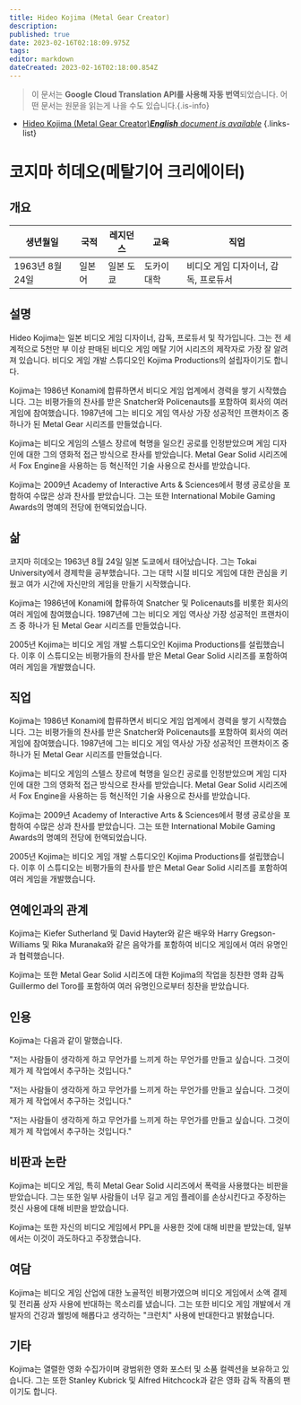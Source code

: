 ```yaml
---
title: Hideo Kojima (Metal Gear Creator)
description: 
published: true
date: 2023-02-16T02:18:09.975Z
tags: 
editor: markdown
dateCreated: 2023-02-16T02:18:00.854Z
---
```


> 이 문서는 **Google Cloud Translation API를 사용해 자동 번역**되었습니다.
어떤 문서는 원문을 읽는게 나을 수도 있습니다.{.is-info}



- [Hideo Kojima (Metal Gear Creator)***English** document is available*](/en/Knowledge-base/Dictionary/Person/hideo-kojima-metal-gear-creator)
{.links-list}


# 코지마 히데오(메탈기어 크리에이터)

## 개요
| 생년월일 | 국적 | 레지던스 | 교육 | 직업 |
| ------------- | ----------- | --------- | --------- | ---------- |
| 1963년 8월 24일 | 일본어 | 일본 도쿄 | 도카이 대학 | 비디오 게임 디자이너, 감독, 프로듀서 |

## 설명
Hideo Kojima는 일본 비디오 게임 디자이너, 감독, 프로듀서 및 작가입니다. 그는 전 세계적으로 5천만 부 이상 판매된 비디오 게임 메탈 기어 시리즈의 제작자로 가장 잘 알려져 있습니다. 비디오 게임 개발 스튜디오인 Kojima Productions의 설립자이기도 합니다.

Kojima는 1986년 Konami에 합류하면서 비디오 게임 업계에서 경력을 쌓기 시작했습니다. 그는 비평가들의 찬사를 받은 Snatcher와 Policenauts를 포함하여 회사의 여러 게임에 참여했습니다. 1987년에 그는 비디오 게임 역사상 가장 성공적인 프랜차이즈 중 하나가 된 Metal Gear 시리즈를 만들었습니다.

Kojima는 비디오 게임의 스텔스 장르에 혁명을 일으킨 공로를 인정받았으며 게임 디자인에 대한 그의 영화적 접근 방식으로 찬사를 받았습니다. Metal Gear Solid 시리즈에서 Fox Engine을 사용하는 등 혁신적인 기술 사용으로 찬사를 받았습니다.

Kojima는 2009년 Academy of Interactive Arts & Sciences에서 평생 공로상을 포함하여 수많은 상과 찬사를 받았습니다. 그는 또한 International Mobile Gaming Awards의 명예의 전당에 헌액되었습니다.

## 삶
코지마 히데오는 1963년 8월 24일 일본 도쿄에서 태어났습니다. 그는 Tokai University에서 경제학을 공부했습니다. 그는 대학 시절 비디오 게임에 대한 관심을 키웠고 여가 시간에 자신만의 게임을 만들기 시작했습니다.

Kojima는 1986년에 Konami에 합류하여 Snatcher 및 Policenauts를 비롯한 회사의 여러 게임에 참여했습니다. 1987년에 그는 비디오 게임 역사상 가장 성공적인 프랜차이즈 중 하나가 된 Metal Gear 시리즈를 만들었습니다.

2005년 Kojima는 비디오 게임 개발 스튜디오인 Kojima Productions를 설립했습니다. 이후 이 스튜디오는 비평가들의 찬사를 받은 Metal Gear Solid 시리즈를 포함하여 여러 게임을 개발했습니다.

## 직업
Kojima는 1986년 Konami에 합류하면서 비디오 게임 업계에서 경력을 쌓기 시작했습니다. 그는 비평가들의 찬사를 받은 Snatcher와 Policenauts를 포함하여 회사의 여러 게임에 참여했습니다. 1987년에 그는 비디오 게임 역사상 가장 성공적인 프랜차이즈 중 하나가 된 Metal Gear 시리즈를 만들었습니다.

Kojima는 비디오 게임의 스텔스 장르에 혁명을 일으킨 공로를 인정받았으며 게임 디자인에 대한 그의 영화적 접근 방식으로 찬사를 받았습니다. Metal Gear Solid 시리즈에서 Fox Engine을 사용하는 등 혁신적인 기술 사용으로 찬사를 받았습니다.

Kojima는 2009년 Academy of Interactive Arts & Sciences에서 평생 공로상을 포함하여 수많은 상과 찬사를 받았습니다. 그는 또한 International Mobile Gaming Awards의 명예의 전당에 헌액되었습니다.

2005년 Kojima는 비디오 게임 개발 스튜디오인 Kojima Productions를 설립했습니다. 이후 이 스튜디오는 비평가들의 찬사를 받은 Metal Gear Solid 시리즈를 포함하여 여러 게임을 개발했습니다.

## 연예인과의 관계
Kojima는 Kiefer Sutherland 및 David Hayter와 같은 배우와 Harry Gregson-Williams 및 Rika Muranaka와 같은 음악가를 포함하여 비디오 게임에서 여러 유명인과 협력했습니다.

Kojima는 또한 Metal Gear Solid 시리즈에 대한 Kojima의 작업을 칭찬한 영화 감독 Guillermo del Toro를 포함하여 여러 유명인으로부터 칭찬을 받았습니다.

## 인용
Kojima는 다음과 같이 말했습니다.

"저는 사람들이 생각하게 하고 무언가를 느끼게 하는 무언가를 만들고 싶습니다. 그것이 제가 제 작업에서 추구하는 것입니다."

"저는 사람들이 생각하게 하고 무언가를 느끼게 하는 무언가를 만들고 싶습니다. 그것이 제가 제 작업에서 추구하는 것입니다."

"저는 사람들이 생각하게 하고 무언가를 느끼게 하는 무언가를 만들고 싶습니다. 그것이 제가 제 작업에서 추구하는 것입니다."

## 비판과 논란
Kojima는 비디오 게임, 특히 Metal Gear Solid 시리즈에서 폭력을 사용했다는 비판을 받았습니다. 그는 또한 일부 사람들이 너무 길고 게임 플레이를 손상시킨다고 주장하는 컷신 사용에 대해 비판을 받았습니다.

Kojima는 또한 자신의 비디오 게임에서 PPL을 사용한 것에 대해 비판을 받았는데, 일부에서는 이것이 과도하다고 주장했습니다.

## 여담
Kojima는 비디오 게임 산업에 대한 노골적인 비평가였으며 비디오 게임에서 소액 결제 및 전리품 상자 사용에 반대하는 목소리를 냈습니다. 그는 또한 비디오 게임 개발에서 개발자의 건강과 웰빙에 해롭다고 생각하는 "크런치" 사용에 반대한다고 밝혔습니다.

## 기타
Kojima는 열렬한 영화 수집가이며 광범위한 영화 포스터 및 소품 컬렉션을 보유하고 있습니다. 그는 또한 Stanley Kubrick 및 Alfred Hitchcock과 같은 영화 감독 작품의 팬이기도 합니다.